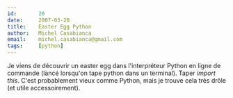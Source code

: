 ```yaml
---
id:       20
date:     2007-03-20
title:    Easter Egg Python
author:   Michel Casabianca
email:    michel.casabianca@gmail.com
tags:     [python]
---
```


Je viens de découvrir un easter egg dans l'interpréteur Python en ligne de commande (lancé lorsqu'on tape python dans un terminal). Taper *import this*. C'est probablement vieux comme Python, mais je trouve cela très drôle (et utile accessoirement).

